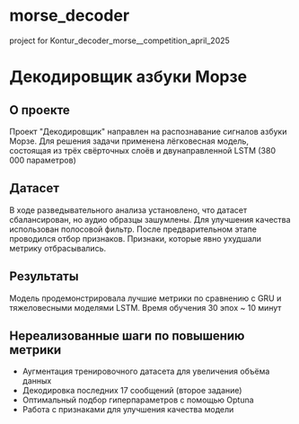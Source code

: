 # morse_decoder
project for Kontur_decoder_morse__competition_april_2025
# Декодировщик азбуки Морзе

## О проекте
Проект "Декодировщик" направлен на распознавание сигналов азбуки Морзе. Для решения задачи применена лёгковесная модель, состоящая из трёх свёрточных слоёв и двунаправленной LSTM (380 000 параметров)

## Датасет
В ходе разведывательного анализа установлено, что датасет сбалансирован, но аудио образцы зашумлены. Для улучшения качества использован полосовой фильтр. После предварительном этапе проводился отбор признаков. Признаки, которые явно ухудшали метрику отбрасывались. 

## Результаты
Модель продемонстрировала лучшие метрики по сравнению с GRU и тяжеловесными моделями LSTM. Время обучения 30 эпох ~ 10 минут

## Нереализованные шаги по повышению метрики 
- Аугментация тренировочного датасета для увеличения объёма данных
- Декодировка последних 17 сообщений (второе задание)
- Оптимальный подбор гиперпараметров с помощью Optuna
- Работа с признаками для улучшения качества модели
